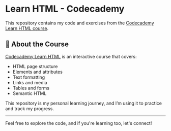# Learn HTML - Codecademy

This repository contains my code and exercises from the [Codecademy Learn HTML course](https://www.codecademy.com/enrolled/courses/learn-html).


## 🚀 About the Course

[Codecademy Learn HTML](https://www.codecademy.com/enrolled/courses/learn-html) is an interactive course that covers:

- HTML page structure
- Elements and attributes
- Text formatting
- Links and media
- Tables and forms
- Semantic HTML

This repository is my personal learning journey, and I’m using it to practice and track my progress.

---

Feel free to explore the code, and if you're learning too, let's connect!
